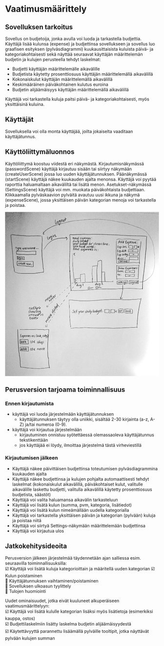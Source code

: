 # Vaatimusmäärittely  

## Sovelluksen tarkoitus  

Sovellus on budjetoija, jonka avulla voi luoda ja tarkastella budjettia.  
Käyttäjä lisää kulunsa (expense) ja budjettinsa sovellukseen ja sovellus luo graafisen esityksen (pylväsdiagrammi) kuukausittaisista kuluista päivä- ja kategoriakohtaisesti sekä näyttää seuraavat käyttäjän määrittelemän budjetin ja kulujen perusteella tehdyt laskelmat: 
 - Budjetti käyttäjän määrittelemälle aikavälille
 - Budjetista käytetty prosenttiosuus käyttäjän määrittelemällä aikavälillä
 - Kokonaiskulut käyttäjän määrittelemällä aikavälillä
 - Keskimääräinen päiväkohtainen kulutus euroina
 - Budjetin alijäämäisyys käyttäjän määrittelemällä aikavälillä
 
 Käyttäjä voi tarkastella kuluja paitsi päivä- ja kategoriakohtaisesti, myös yksittäisinä kuluina.
 
## Käyttäjät  
Sovelluksella voi olla monta käyttäjää, joilta jokaiselta vaaditaan käyttäjätunnus.

## Käyttöliittymäluonnos  
Käyttöliittymä koostuu viidestä eri näkymästä. 
Kirjautumisnäkymässä (passwordScene) käyttäjä kirjautuu sisään tai siirtyy näkymään (createUserScene) jossa luo uuden käyttäjätunnuksen. 
Päänäkymässä (startScene) käyttäjä näkee kuukauden ajalta menonsa. Käyttäjä voi pyytää raporttia haluamaltaan aikaväliltä tai lisätä menon. 
Asetukset-näkymässä (SettingsScene) käyttäjä voi mm. muokata päiväkohtaista budjettiaan. 
Klikkaamalla pylväskaavion pylväitä avautuu uusi ikkuna ja näkymä (expenseScene), jossa yksittäisen päivän kategorian menoja voi tarkastella ja poistaa.

<img src= "https://github.com/skuuu/ot-harjoitustyo/blob/master/harjoitustyo/Images/vaatimusmaarittely21.12..jpg" width="800">

## Perusversion tarjoama toiminnallisuus  
### Ennen kirjautumista  
- käyttäjä voi luoda järjestelmään käyttäjätunnuksen
  - käyttäjätunnuksen täytyy olla uniikki, sisältää 2-30 kirjainta (a-z, A-Z) ja/tai numeroa (0-9).
- käyttäjä voi kirjautua järjestelmään
  - kirjautuminen onnistuu syötettäessä olemassaoleva käyttäjätunnus tekstikenttään
  - jos käyttäjää ei löydy, ilmoittaa järjestelmä tästä virheviestillä

### Kirjautumisen jälkeen  
- Käyttäjä näkee päivittäisen budjettinsa toteutumisen pylväsdiagrammina kuukauden ajalta
- Käyttäjä näkee budjettinsa ja kulujen pohjalta automaattisesti tehdyt laskelmat (kokonaiskulut aikavälillä, päiväkohtaiset kulut, valitulle aikavälille laskettu budjetti, valitulla aikavälillä käytetty prosenttiosuus budjetista, säästöt)
- Käyttäjä voi valita haluamansa aikavälin tarkasteluun
- Käyttäjä voi lisätä kulun (summa, pvm, kategoria, lisätiedot)
- Käyttäjä voi lisätä kulun nimeämällään uudella kategorialla
- Käyttäjä voi tarkastella yksittäisen päivän ja kategorian (pylvään) kuluja ja poistaa niitä
- Käyttäjä voi siirtyä Settings-näkymään määrittelemään budjettinsa
- Käyttäjä voi kirjautua ulos

## Jatkokehitysideoita  
Perusversion jälkeen järjestelmää täydennetään ajan salliessa esim. seuraavilla toiminnallisuuksilla:  
:ballot_box_with_check: Käyttäjä voi lisätä kuluja kategorioittain ja määritellä uuden kategorian
:ballot_box_with_check:	Kulun poistaminen  
:black_square_button: Käyttäjätunnuksen vaihtaminen/poistaminen  
:black_square_button: Sovelluksen ulkoasun tyylittely  
:black_square_button: Tulojen huomiointi

Uudet ominaisuudet, jotka eivät kuuluneet alkuperäiseen vaatimusmäärittelyyn:  
:ballot_box_with_check: Käyttäjä voi lisätä kululle kategorian lisäksi myös lisätietoja (esimerkiksi kauppa, ostos)  
:ballot_box_with_check: Budjettilaskelmiin lisätty laskelma budjetin alijäämäisyydestä  
:ballot_box_with_check: Käytettävyyttä parannettu lisäämällä pylväille tooltipit, jotka näyttävät pylvään kulujen summan  
